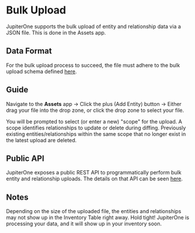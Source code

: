 # Bulk Upload

JupiterOne supports the bulk upload of entity and relationship data via a JSON file. This is done in the Assets app.

## Data Format

For the bulk upload process to succeed, the file must adhere to the bulk upload schema defined [here](../APIs/bulk-upload-schema.md).

## Guide

Navigate to the **Assets** app -> Click the plus (Add Entity) button -> Either drag your file into the drop zone, or click the drop zone to select your file.

You will be prompted to select (or enter a new) "scope" for the upload. A scope identifies relationships to update or delete during diffing. Previously existing entities/relationships within the same scope that no longer exist in the latest upload are deleted.

## Public API

JupiterOne exposes a public REST API to programmatically perform bulk entity and relationship uploads. The details on that API can be seen [here](../APIs/jupiterone-api.md).

## Notes

Depending on the size of the uploaded file, the entities and relationships may not show up in the Inventory Table right away. Hold tight! JupiterOne is processing your data, and it will show up in your inventory soon.
